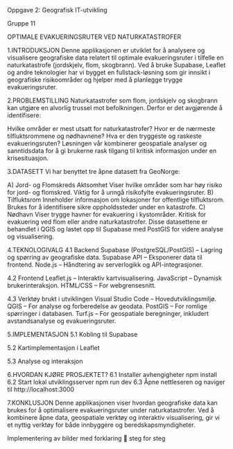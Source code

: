 Oppgave 2: Geografisk IT-utvikling
                 
Gruppe 11

OPTIMALE EVAKUERINGSRUTER VED NATURKATASTROFER

1.INTRODUKSJON
Denne applikasjonen er utviklet for å analysere og visualisere geografiske data relatert til optimale evakueringsruter i tilfelle en naturkatastrofe (jordskjelv, flom, skogbrann). Ved å bruke Supabase, Leaflet og andre teknologier har vi bygget en fullstack-løsning som gir innsikt i geografiske risikoområder og hjelper med å planlegge trygge evakueringsruter.

2.PROBLEMSTILLING
Naturkatastrofer som flom, jordskjelv og skogbrann kan utgjøre en alvorlig trussel mot befolkningen. Derfor er det avgjørende å identifisere:

Hvilke områder er mest utsatt for naturkatastrofer?
Hvor er de nærmeste tilfluktsrommene og nødhavnene?
Hva er den tryggeste og raskeste evakueringsruten?
Løsningen vår kombinerer geospatiale analyser og sanntidsdata for å gi brukerne rask tilgang til kritisk informasjon under en krisesituasjon.

3.DATASETT
Vi har benyttet tre åpne datasett fra GeoNorge:

A) Jord- og Flomskreds Aktsomhet
Viser hvilke områder som har høy risiko for jord- og flomskred.
Viktig for å unngå risikofylte evakueringsruter.
B) Tilfluktsrom
Inneholder informasjon om lokasjoner for offentlige tilfluktsrom.
Brukes for å identifisere sikre oppholdssteder under en katastrofe.
C) Nødhavn
Viser trygge havner for evakuering i kystområder.
Kritisk for evakuering ved flom eller andre naturkatastrofer.
Disse datasettene er behandlet i QGIS og lastet opp til Supabase med PostGIS for videre analyse og visualisering.

4.TEKNOLOGIVALG
4.1 Backend
 Supabase (PostgreSQL/PostGIS) – Lagring og spørring av geografiske data.
 Supabase API – Eksponerer data til frontend.
 Node.js – Håndtering av serverlogikk og API-integrasjoner.

4.2 Frontend
 Leaflet.js – Interaktiv kartvisualisering.
 JavaScript – Dynamisk brukerinteraksjon.
 HTML/CSS – For webgrensesnitt.

4.3 Verktøy brukt i utviklingen
 Visual Studio Code – Hovedutviklingsmiljø.
 QGIS – For analyse og forberedelse av geodata.
 PostGIS – For romlige spørringer i databasen.
 Turf.js – For geospatiale beregninger, inkludert avstandsanalyse og evakueringsruter.

5️.IMPLEMENTASJON
5.1 Kobling til Supabase


5.2 Kartimplementasjon i Leaflet



5.3 Analyse og interaksjon

6️.HVORDAN KJØRE PROSJEKTET?
6.1 Installer avhengigheter
  npm install
6.2 Start lokal utviklingsserver
  npm run dev
6.3 Åpne nettleseren og naviger til
  http://localhost:3000

7.KONKLUSJON
Denne applikasjonen viser hvordan geografiske data kan brukes for å optimalisere evakueringsruter under naturkatastrofer. Ved å kombinere åpne data, geospatiale verktøy og interaktiv visualisering, gir vi et nyttig verktøy for både innbyggere og beredskapsmyndigheter.

Implementering av bilder med forklaring  steg for steg